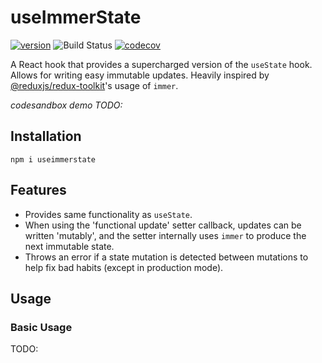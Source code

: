 # useImmerState

[![version](https://img.shields.io/npm/v/useimmerstate)](https://www.npmjs.com/package/useimmerstate)
![Build Status](https://github.com/actions/Shrugsy/useImmerState/Build%20Status/badge.svg)
[![codecov](https://img.shields.io/codecov/c/github/shrugsy/useImmerState)](https://codecov.io/gh/shrugsy/useImmerState)

A React hook that provides a supercharged version of the `useState` hook. Allows for writing easy immutable updates. Heavily inspired by [@reduxjs/redux-toolkit](https://github.com/reduxjs/redux-toolkit)'s usage of `immer`.

_codesandbox demo TODO:_

## Installation

```
npm i useimmerstate
```

## Features

- Provides same functionality as `useState`.
- When using the 'functional update' setter callback, updates can be written 'mutably', and the setter internally uses `immer` to produce the next immutable state.
- Throws an error if a state mutation is detected between mutations to help fix bad habits (except in production mode).

## Usage

### Basic Usage

TODO:

```

```
